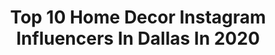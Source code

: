 ---
title: Top 10 Home Decor Instagram Influencers In Dallas In 2020
description: >-
  Find top home decor Instagram influencers in Dallas in 2020. Most popular hashtags: #homedecor #dallastexas #texas #interiordesign.
platform: Instagram
profiles:
  - username: "thebelleofthebudget"
    fullname: >-
      Megan
    location: "United States"
    followers: 25999
    engagement: 308
    commentsToLikes: 0.180733
    id: ck13czi5r2wsg0i190qnh3v8w
    verified: false
    hashtags: "#mavscare, #boho, #cincodemayo, #ootd"
  - username: "mizdanajames"
    fullname: >-
      Dana James
    location: "United States"
    followers: 21042
    engagement: 838
    commentsToLikes: 0.067512
    id: ck1373xfg9ngv0i19txtixy1u
    verified: false
    hashtags: "#mixedmedia, #abtractlovers, #rainbowlight, #anxietyrelief"
  - username: "nextwithnita"
    fullname: >-
      Nita Mann
    location: "United States"
    followers: 345607
    engagement: 136
    commentsToLikes: 0.073821
    id: ck0txjdb5jdwt0i19g01yj4d6
    verified: true
    hashtags: "#abercrombie, #familydog, #sunscreen, #highrise"
  - username: "pauletteinsall"
    fullname: >-
      Abstract Art / Portland Artist
    location: "United States"
    followers: 69499
    engagement: 139
    commentsToLikes: 0.031264
    id: ck0u0kvb6u5nv0i19h9wpug0w
    verified: false
    hashtags: "#portlandartscene, #pinkdecoration, #artiststudios, #maketimefordesign"
  - username: "askfoodbitch"
    fullname: >-
      foodbitch | Dallas’ OG
    location: "United States"
    followers: 43735
    engagement: 105
    commentsToLikes: 0.098930
    id: ck5hlao58jvoc0i11mkmmvl73
    verified: false
    hashtags: "#staythefuckhome, #dallasblogger, #cardi, #treatyourself"
  - username: "missylynn"
    fullname: >-
      MISSY LYNN 💋
    location: "United States"
    followers: 364607
    engagement: 224
    commentsToLikes: 0.019156
    id: ck15rsobk9i360i19jjbx7r36
    verified: true
    hashtags: "#igexplorer, #livingroominspo, #designlovers, #explore"
  - username: "averiebishop"
    fullname: >-
      Aves 🇵🇭
    location: "United States"
    followers: 4536
    engagement: 1865
    commentsToLikes: 0.064016
    id: ck9whgx4qxssy0j78tp1y0wjt
    verified: false
    hashtags: "#running, #corinavirus, #singing, #comedy"
  - username: "world_of_engineering"
    fullname: >-
      World of Engineering
    location: "United States"
    followers: 2296758
    engagement: 87
    commentsToLikes: 0.008563
    id: ck8t0bkg7ri9z0j78xc7uo9ky
    verified: false
    hashtags: "#concrete, #beer, #building, #manufacturing"
  - username: "xtenlovesyou"
    fullname: >-
      XTEN 🤍 Home + Travel + Dance
    location: "United States"
    followers: 7147
    engagement: 904
    commentsToLikes: 0.127357
    id: ck6udmve6m0430j712pc51tw0
    verified: false
    hashtags: "#travelinglife, #collab, #energy, #celebrating"
  - username: "n.arasah"
    fullname: >-
      ⋒ nana arasah ⋒
    location: "United States"
    followers: 15055
    engagement: 331
    commentsToLikes: 0.078857
    id: ck15rlcz98hkk0i193fp9a6ca
    verified: false
    hashtags: "#journeyofgirls, #placestovisit, #sheisnotlost, #travellondon"
---